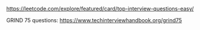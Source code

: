 https://leetcode.com/explore/featured/card/top-interview-questions-easy/


GRIND 75 questions:
https://www.techinterviewhandbook.org/grind75